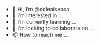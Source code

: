 - 👋 Hi, I’m @coleaiseosa
- 👀 I’m interested in ...
- 🌱 I’m currently learning ...
- 💞️ I’m looking to collaborate on ...
- 📫 How to reach me ...

<!---
coleaiseosa/coleaiseosa is a ✨ special ✨ repository because its `README.md` (this file) appears on your GitHub profile.
You can click the Preview link to take a look at your changes.
--->
